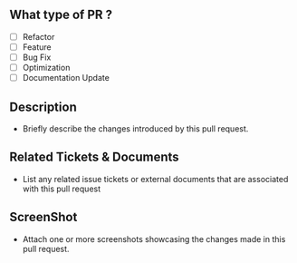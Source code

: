 ## What type of PR ? 
- [ ] Refactor
- [ ] Feature
- [ ] Bug Fix
- [ ] Optimization
- [ ] Documentation Update

## Description
-  Briefly describe the changes introduced by this pull request. 

## Related Tickets & Documents
- List any related issue tickets or external documents that are associated with this pull request


## ScreenShot
- Attach one or more screenshots showcasing the changes made in this pull request.
